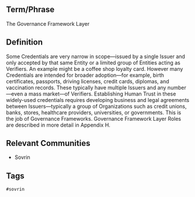 ## Term/Phrase
The Governance Framework Layer

## Definition
Some Credentials are very narrow in scope&mdash;issued by a single Issuer and only accepted by that same Entity or a limited group of Entities acting as Verifiers. An example might be a coffee shop loyalty card. However many Credentials are intended for broader adoption&mdash;for example, birth certificates, passports, driving licenses, credit cards, diplomas, and vaccination records. These typically have multiple Issuers and any number&mdash;even a mass market&mdash;of Verifiers. Establishing Human Trust in these widely-used credentials requires developing business and legal agreements between Issuers&mdash;typically a group of Organizations such as credit unions, banks, stores, healthcare providers, universities, or governments. This is the job of Governance Frameworks. Governance Framework Layer Roles are described in more detail in Appendix H.

## Relevant Communities
* Sovrin

## Tags
```
#sovrin
```
